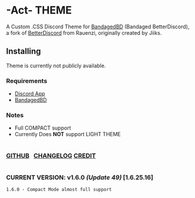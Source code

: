 # -Act- THEME

A Custom .CSS Discord Theme for [BandagedBD](https://rauenzi.github.io/BetterDiscordApp/) (Bandaged BetterDiscord), a fork of [BetterDiscord](https://github.com/Jiiks/BetterDiscordApp) from Rauenzi, originally created by Jiiks. 

## Installing
Theme is currently not publicly available.

### Requirements
* [Discord App](https://discordapp.com/download/)
* [BandagedBD](https://rauenzi.github.io/BetterDiscordApp/)

### Notes
* Full COMPACT support
* Currently Does __NOT__ support LIGHT THEME

#
### [GITHUB](https://github.com/Actarr/Act/) &nbsp;  [CHANGELOG](https://actarr.github.io/Act/text/changelog.txt) [CREDIT](https://actarr.github.io/Act/text/credit.txt)

#
### CURRENT VERSION: v1.6.0 *(Update 49)* [1.6.25.16]
```
1.6.0 - Compact Mode almost full support
```
